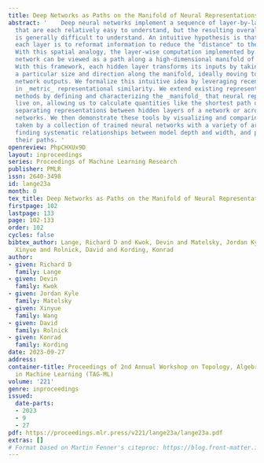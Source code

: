 ```yaml
---
title: Deep Networks as Paths on the Manifold of Neural Representations
abstract: '    Deep neural networks implement a sequence of layer-by-layer operations
  that are each relatively easy to understand, but the resulting overall computation
  is generally difficult to understand. An intuitive hypothesis is that the role of
  each layer is to reformat information to reduce the "distance" to the desired outputs.
  With this spatial analogy, the layer-wise computation implemented by a deep neural
  network can be viewed as a path along a high-dimensional manifold of neural representations.
  With this framework, each hidden layer transforms its inputs by taking a step of
  a particular size and direction along the manifold, ideally moving towards the desired
  network outputs. We formalize this intuitive idea by leveraging recent advances
  in _metric_ representational similarity. We extend existing representational distance
  methods by defining and characterizing the _manifold_ that neural representations
  live on, allowing us to calculate quantities like the shortest path or tangent direction
  separating representations between hidden layers of a network or across different
  networks. We then demonstrate these tools by visualizing and comparing the paths
  taken by a collection of trained neural networks with a variety of architectures,
  finding systematic relationships between model depth and width, and properties of
  their paths. '
openreview: PhpCHXUx9D
layout: inproceedings
series: Proceedings of Machine Learning Research
publisher: PMLR
issn: 2640-3498
id: lange23a
month: 0
tex_title: Deep Networks as Paths on the Manifold of Neural Representations
firstpage: 102
lastpage: 133
page: 102-133
order: 102
cycles: false
bibtex_author: Lange, Richard D and Kwok, Devin and Matelsky, Jordan Kyle and Wang,
  Xinyue and Rolnick, David and Kording, Konrad
author:
- given: Richard D
  family: Lange
- given: Devin
  family: Kwok
- given: Jordan Kyle
  family: Matelsky
- given: Xinyue
  family: Wang
- given: David
  family: Rolnick
- given: Konrad
  family: Kording
date: 2023-09-27
address: 
container-title: Proceedings of 2nd Annual Workshop on Topology, Algebra, and Geometry
  in Machine Learning (TAG-ML)
volume: '221'
genre: inproceedings
issued:
  date-parts:
  - 2023
  - 9
  - 27
pdf: https://proceedings.mlr.press/v221/lange23a/lange23a.pdf
extras: []
# Format based on Martin Fenner's citeproc: https://blog.front-matter.io/posts/citeproc-yaml-for-bibliographies/
---
```

